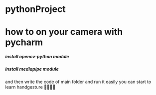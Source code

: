 # pythonProject
<h1>how to on your camera with pycharm </h1>
<h5>install opencv-python module</h5>
<h5>install mediapipe module </h5>
<p>and then write the code of main folder and run it easily you can start to learn handgesture 💁‍♀️💁‍♀️</p>
